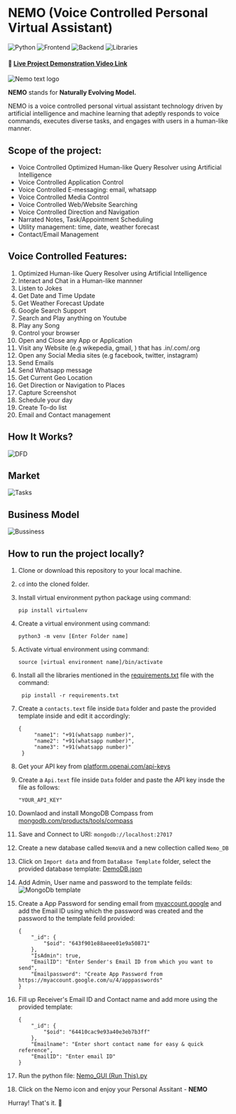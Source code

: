 # NEMO (Voice Controlled Personal Virtual Assistant)

![Python](https://img.shields.io/badge/Python-3.10-blue) ![Frontend](https://img.shields.io/badge/Frontend-Tkinter-fcba03) ![Backend](https://img.shields.io/badge/Backend-MongoDB-darkgreen) ![Libraries](https://img.shields.io/badge/Libraries-SpeechRecognition_|_GoogleTranslate_|_OpenAI_|_BeautifulSoup_|_PyAutoGUI_|_GeoPy_|_PyWhatKit_|_PyGame_|_PyAudio-red)

#### 🔗 [Live Project Demonstration Video Link](https://youtu.be/s6moWG6B47I?si=7vL11BywWyH08WSu)

![Nemo text logo](https://github.com/soumadeep-dey/NEMO-Personal-Virtual-Assistant/assets/111021618/867b6dec-2e6a-44e4-b564-961c3df39775)

**NEMO** stands for **Naturally Evolving Model.**

NEMO is a voice controlled personal virtual assistant technology driven by artificial intelligence and machine learning that adeptly responds to voice commands, executes diverse tasks, and engages with users in a human-like manner.

## Scope of the project:

* Voice Controlled Optimized Human-like Query Resolver using Artificial Intelligence
* Voice Controlled Application Control
* Voice Controlled E-messaging: email, whatsapp
* Voice Controlled Media Control
* Voice Controlled Web/Website Searching
* Voice Controlled Direction and Navigation
* Narrated Notes, Task/Appointment Scheduling
* Utility management: time, date, weather forecast
* Contact/Email Management

## Voice Controlled Features:

1. Optimized Human-like Query Resolver using Artificial Intelligence
2. Interact and Chat in a Human-like mannner
3. Listen to Jokes
4. Get Date and Time Update
5. Get Weather Forecast Update
6. Google Search Support
7. Search and Play anything on Youtube
8. Play any Song
9. Control your browser
10. Open and Close any App or Application
11. Visit any Website (e.g wikepedia, gmail, ) that has .in/.com/.org
12. Open any Social Media sites (e.g facebook, twitter, instagram)
13. Send Emails
14. Send Whatsapp message
15. Get Current Geo Location
16. Get Direction or Navigation to Places
17. Capture Screenshot
18. Schedule your day
19. Create To-do list
20. Email and Contact management

## How It Works?

![DFD](https://github.com/soumadeep-dey/NEMO-Personal-Virtual-Assistant/assets/111021618/4af9e2c1-1caa-42c4-9a9f-f62c828bc5c6)

## Market

![Tasks](https://github.com/soumadeep-dey/NEMO-Personal-Virtual-Assistant/assets/111021618/c41e4442-3572-479b-b1e4-45f9af094508)

## Business Model

![Bussiness](https://github.com/soumadeep-dey/NEMO-Personal-Virtual-Assistant/assets/111021618/e0ca1f0c-456c-46f4-bd26-4644a5b18ac5)

## How to run the project locally?

1. Clone or download this repository to your local machine.
2. `cd` into the cloned folder.
3. Install virtual environment python package using command:

   ```
   pip install virtualenv
   ```
4. Create a virtual environment using command:

   ```
   python3 -m venv [Enter Folder name]
   ```
5. Activate virtual environment using command:

   ```
   source [virtual environment name]/bin/activate
   ```
6. Install all the libraries mentioned in the [requirements.txt](https://github.com/soumadeep-dey/Movie-Recommendation-System/blob/main/requirements.txt) file with the command:

   ```
    pip install -r requirements.txt
   ```
7. Create a `contacts.text` file inside `Data` folder and paste the provided template inside and edit it accordingly:

   ```
   {
        "name1": "+91(whatsapp number)",
        "name2": "+91(whatsapp number)",
        "name3": "+91(whatsapp number)"
    }
   ```
8. Get your API key from [platform.openai.com/api-keys](https://platform.openai.com/api-keys)
9. Create a `Api.text` file inside `Data` folder and paste the API key insde the file as follows:

   ```
   "YOUR_API_KEY"
   ```
10. Downlaod and install MongoDB Compass from [mongodb.com/products/tools/compass](https://www.mongodb.com/products/tools/compass)
11. Save and Connect to URI:  `mongodb://localhost:27017`
12. Create a new database called `NemoVA` and a new collection called `Nemo_DB`
13. Click on `Import data` and from `DataBase Template` folder, select the provided database template: [DemoDB.json](https://github.com/soumadeep-dey/NEMO-Personal-Virtual-Assistant/blob/main/DataBase%20Template/DemoDB.json)
14. Add Admin, User name and password to the template feilds:
![MongoDb template](https://github.com/soumadeep-dey/NEMO-Personal-Virtual-Assistant/assets/111021618/58e49290-833d-4d7a-a342-330b2c3cc1da)

15. Create a App Password for sending email from [myaccount.google](https://myaccount.google.com/u/4/apppasswords) and add the Email ID using which the password was created and the password to the template feild provided:

    ```
    {
        "_id": {
            "$oid": "643f901e88aeee01e9a50871"
        },
        "IsAdmin": true,
        "EmailID": "Enter Sender's Email ID from which you want to send",
        "Emailpassword": "Create App Password from https://myaccount.google.com/u/4/apppasswords"
    }
    ```
16. Fill up Receiver's Email ID and Contact name and add more using the provided template:

    ```
    {
        "_id": {
            "$oid": "64410cac9e93a40e3eb7b3ff"
        },
        "Emailname": "Enter short contact name for easy & quick reference",
        "EmailID": "Enter email ID"
    }

    ```
17. Run the python file: [Nemo_GUI (Run This).py ](https://github.com/soumadeep-dey/NEMO-Personal-Virtual-Assistant/blob/main/Nemo_GUI%20(Run%20This).py)
18. Click on the Nemo icon and enjoy your Personal Assitant - **NEMO**

Hurray! That's it. 🥳
